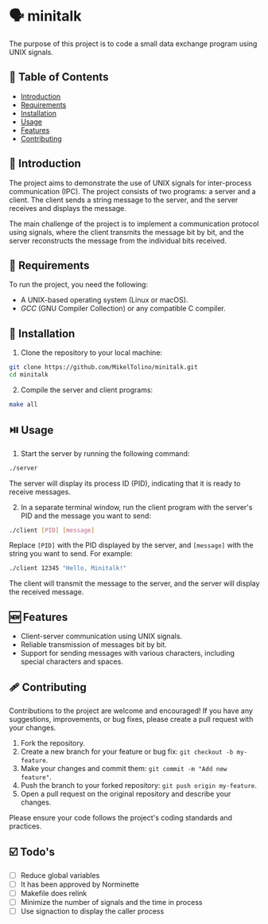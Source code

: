 # 🗣️ minitalk
The purpose of this project is to code a small data exchange program using UNIX signals.

## 📑 Table of Contents

- [Introduction](#introduction)
- [Requirements](#requirements)
- [Installation](#installation)
- [Usage](#usage)
- [Features](#features)
- [Contributing](#contributing)

## 🧮 Introduction

The project aims to demonstrate the use of UNIX signals for inter-process communication (IPC). The project consists of two programs: a server and a client. The client sends a string message to the server, and the server receives and displays the message.

The main challenge of the project is to implement a communication protocol using signals, where the client transmits the message bit by bit, and the server reconstructs the message from the individual bits received.

## 🧰 Requirements

To run the project, you need the following:

- A UNIX-based operating system (Linux or macOS).
- *GCC* (GNU Compiler Collection) or any compatible C compiler.

## 🌄 Installation

1. Clone the repository to your local machine:

```bash
git clone https://github.com/MikelTolino/minitalk.git
cd minitalk
```

2. Compile the server and client programs:

```bash
make all
```

## ⏯️ Usage

1. Start the server by running the following command:

```bash
./server
```

The server will display its process ID (PID), indicating that it is ready to receive messages.

2. In a separate terminal window, run the client program with the server's PID and the message you want to send:

```bash
./client [PID] [message]
```

Replace `[PID]` with the PID displayed by the server, and `[message]` with the string you want to send. For example:

```bash
./client 12345 "Hello, Minitalk!"
```

The client will transmit the message to the server, and the server will display the received message.

## 🆕 Features

- Client-server communication using UNIX signals.
- Reliable transmission of messages bit by bit.
- Support for sending messages with various characters, including special characters and spaces.

## 🩹 Contributing

Contributions to the project are welcome and encouraged! If you have any suggestions, improvements, or bug fixes, please create a pull request with your changes.

1. Fork the repository.
2. Create a new branch for your feature or bug fix: `git checkout -b my-feature`.
3. Make your changes and commit them: `git commit -m "Add new feature"`.
4. Push the branch to your forked repository: `git push origin my-feature`.
5. Open a pull request on the original repository and describe your changes.

Please ensure your code follows the project's coding standards and practices.

## ☑️ Todo's
- [ ] Reduce global variables
- [ ] It has been approved by Norminette
- [ ] Makefile does relink
- [ ] Minimize the number of signals and the time in process
- [ ] Use signaction to display the caller process
